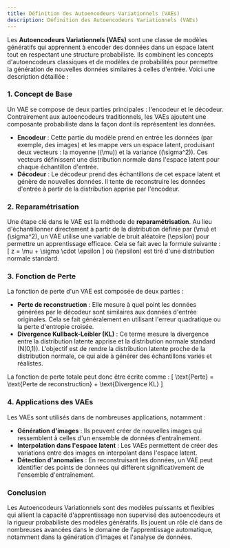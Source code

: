 ```yaml
---
title: Définition des Autoencodeurs Variationnels (VAEs)
description: Définition des Autoencodeurs Variationnels (VAEs)
---
```


Les **Autoencodeurs Variationnels (VAEs)** sont une classe de modèles génératifs qui apprennent à encoder des données dans un espace latent tout en respectant une structure probabiliste. Ils combinent les concepts d'autoencodeurs classiques et de modèles de probabilités pour permettre la génération de nouvelles données similaires à celles d'entrée. Voici une description détaillée :

### 1. **Concept de Base**

Un VAE se compose de deux parties principales : l'encodeur et le décodeur. Contrairement aux autoencodeurs traditionnels, les VAEs ajoutent une composante probabiliste dans la façon dont ils représentent les données.

- **Encodeur** : Cette partie du modèle prend en entrée les données (par exemple, des images) et les mappe vers un espace latent, produisant deux vecteurs : la moyenne (\(\mu\)) et la variance (\(\sigma^2\)). Ces vecteurs définissent une distribution normale dans l'espace latent pour chaque échantillon d'entrée.
- **Décodeur** : Le décodeur prend des échantillons de cet espace latent et génère de nouvelles données. Il tente de reconstruire les données d'entrée à partir de la distribution apprise par l'encodeur.

### 2. **Reparamétrisation**

Une étape clé dans le VAE est la méthode de **reparamétrisation**. Au lieu d'échantillonner directement à partir de la distribution définie par \(\mu\) et \(\sigma^2\), un VAE utilise une variable de bruit aléatoire \(\epsilon\) pour permettre un apprentissage efficace. Cela se fait avec la formule suivante :
\[
z = \mu + \sigma \cdot \epsilon
\]
où \(\epsilon\) est tiré d'une distribution normale standard.

### 3. **Fonction de Perte**

La fonction de perte d'un VAE est composée de deux parties :

- **Perte de reconstruction** : Elle mesure à quel point les données générées par le décodeur sont similaires aux données d'entrée originales. Cela se fait généralement en utilisant l'erreur quadratique ou la perte d'entropie croisée.
- **Divergence Kullback-Leibler (KL)** : Ce terme mesure la divergence entre la distribution latente apprise et la distribution normale standard (N(0,1)). L'objectif est de rendre la distribution latente proche de la distribution normale, ce qui aide à générer des échantillons variés et réalistes.

La fonction de perte totale peut donc être écrite comme :
\[
\text{Perte} = \text{Perte de reconstruction} + \text{Divergence KL}
\]

### 4. **Applications des VAEs**

Les VAEs sont utilisés dans de nombreuses applications, notamment :

- **Génération d'images** : Ils peuvent créer de nouvelles images qui ressemblent à celles d'un ensemble de données d'entraînement.
- **Interpolation dans l'espace latent** : Les VAEs permettent de créer des variations entre des images en interpolant dans l'espace latent.
- **Détection d'anomalies** : En reconstruisant les données, un VAE peut identifier des points de données qui diffèrent significativement de l'ensemble d'entraînement.

### Conclusion

Les Autoencodeurs Variationnels sont des modèles puissants et flexibles qui allient la capacité d'apprentissage non supervisé des autoencodeurs et la rigueur probabiliste des modèles génératifs. Ils jouent un rôle clé dans de nombreuses avancées dans le domaine de l'apprentissage automatique, notamment dans la génération d'images et l'analyse de données.
